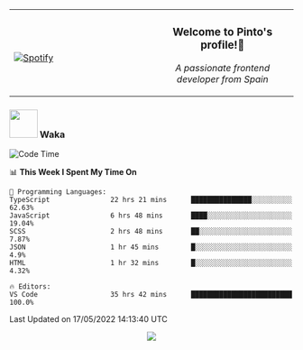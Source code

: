 <table width="100%" align="center"> 
  <tr>
  <td width="50%">
      
&nbsp; <br> [![Spotify](https://novatorem-zeta-rust.vercel.app/api/spotify)](https://open.spotify.com/user/novatorem-zeta-rust)

  </td>
  <td width="50%">
    <h3 align="center">Welcome to Pinto's profile!👋</h3>
    <p align="center"><em>A passionate frontend developer from Spain</em></p>
  </td>
  </table>

### <img src="https://media.giphy.com/media/VgCDAzcKvsR6OM0uWg/giphy.gif" width="50"> Waka

  <!--START_SECTION:waka-->
![Code Time](http://img.shields.io/badge/Code%20Time-377%20hrs%2053%20mins-blue)

📊 **This Week I Spent My Time On** 

```text
💬 Programming Languages: 
TypeScript               22 hrs 21 mins      ███████████████░░░░░░░░░░   62.63% 
JavaScript               6 hrs 48 mins       ████░░░░░░░░░░░░░░░░░░░░░   19.04% 
SCSS                     2 hrs 48 mins       ██░░░░░░░░░░░░░░░░░░░░░░░   7.87% 
JSON                     1 hr 45 mins        █░░░░░░░░░░░░░░░░░░░░░░░░   4.9% 
HTML                     1 hr 32 mins        █░░░░░░░░░░░░░░░░░░░░░░░░   4.32%

🔥 Editors: 
VS Code                  35 hrs 42 mins      █████████████████████████   100.0%

```


 Last Updated on 17/05/2022 14:13:40 UTC
<!--END_SECTION:waka-->

<div align="center">
<img src="https://github-readme-stats-gilt-tau.vercel.app/api/top-langs/?username=pinto-hub&layout=compact&theme=dracula" />
</div>
